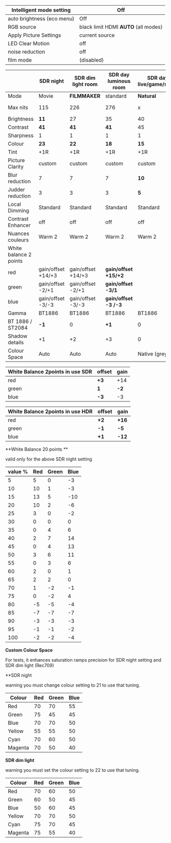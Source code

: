 | Intelligent mode setting   | Off                                     |
| -------------------------- | --------------------------------------- |
| auto brightness (eco menu) | Off                                     |
| RGB source                 | black limit  HDMI  **AUTO** (all modes) |
| Apply Picture Settings     | current source                          |
| LED Clear Motion           | off                                     |
| noise reduction            | off                                     |
| film mode                  | (disabled)                              |


|                        | SDR night          | SDR dim light room | SDR day luminous room  | SDR day live/game/sport | HDR film night       | HDR  film day Maximum | HDR film day/dim     | SDR PS4 day gaming     |
| ---------------------- | ------------------ | ------------------ | ---------------------- | ----------------------- | -------------------- | --------------------- | -------------------- | ---------------------- |
| Mode                   | Movie              | **FILMMAKER**      | standard               | **Natural**             | Movie                | **FILMMAKER**         | **FILMMAKER**        | standard               |
| Max nits               | 115                | 226                | 276                    | x                       | 50%/100% **100/450** | 50%/100% **254/1016** | 50%/100% **195/854** | x                      |
| Brightness             | **11**             | 27                 | 35                     | 40                      | **24**               | **50**                | **44**               | 35                     |
| Contrast               | **41**             | **41**             | **41**                 | 45                      | **26**               | **38**                | **33**               | 40                     |
| Sharpness              | 1                  | 1                  | 1                      | 1                       | 0                    | 0                     | 0                    | 1                      |
| Colour                 | **23**             | **22**             | **18**                 | **15**                  | **30**               | **26**                | **27**               | **18**                 |
| Tint                   | +1R                | +1R                | +1R                    | +1R                     | +1R                  | +1R                   | +1R                  | +1R                    |
| Picture Clarity        | custom             | custom             | custom                 | custom                  | custom               | custom                | custom               | **auto**               |
| Blur reduction         | 7                  | 7                  | 7                      | **10**                  | 7                    | 7                     | 7                    |                        |
| Judder reduction       | 3                  | 3                  | 3                      | **5**                   | 3                    | 3                     | 3                    |                        |
| Local Dimming          | Standard           | Standard           | Standard               | Standard                | **Standard**         | **Standard**          | **Standard**         | Standard               |
| Contrast Enhancer      | off                | off                | off                    | off                     | **High**             | **low**               | **low**              | off                    |
| Nuances couleurs       | Warm 2             | Warm 2             | Warm 2                 | Warm 2                  | Warm 2               | Warm 2                | Warm 2               | Warm 2                 |
| White balance 2 points |                    |                    |                        |                         |                      |                       |                      |                        |
| red                    | gain/offset +14/+3 | gain/offset +14/+3 | **gain/offset +15/+2** |                         | gain/offset +16/+2   | gain/offset +16/+2    | gain/offset +16/+2   | **gain/offset +15/+2** |
| green                  | gain/offset -2/+1  | gain/offset -2/+1  | **gain/offset -3/1**   |                         | gain/offset -5/-1    | gain/offset -5/-1     | gain/offset -5/+1    | **gain/offset -3/1**   |
| blue                   | gain/offset -3/-3  | gain/offset -3/-3  | **gain/offset -3 /-3** |                         | gain/offset -12/+1   | gain/offset -12/+1    | gain/offset -12/+1   | **gain/offset 0 /-3**  |
| Gamma                  | BT1886             | BT1886             | BT1886                 | BT1886                  | ST2084               | ST2084                | ST2084               | BT1886                 |
| BT 1886 / ST2084       | **-1**             | 0                  | **+1**                 | 0                       | **-3**               | **-2**                | **-2**               | 0                      |
| Shadow details         | +1                 | +2                 | +3                     | 0                       | **-1**               | **+1**                | **0**                | 0                      |
| Colour Space           | Auto               | Auto               | Auto                   | Native (greyed)         | **auto**             | **auto**              | **auto**             | **auto**               |



| White Balance 2points in use SDR | offset | gain   |
| -------------------------------- | ------ | ------ |
| red                              | **+3** | +14    |
| green                            | **1**  | **-2** |
| blue                             | **-3** | -3     |

| White Balance 2points in use HDR | offset | gain    |
| -------------------------------- | ------ | ------- |
| red                              | **+2** | **+16** |
| green                            | **-1** | **-5**  |
| blue                             | **+1** | **-12** |

**White Balance 20 points **

valid only for the above SDR night setting

| value % | Red  | Green | Blue |
| ------- | ---- | ----- | ---- |
| 5       | 5    | 0     | -3   |
| 10      | 10   | 1     | -3   |
| 15      | 13   | 5     | -10  |
| 20      | 10   | 2     | -6   |
| 25      | 3    | 0     | -2   |
| 30      | 0    | 0     | 0    |
| 35      | 0    | 4     | 6    |
| 40      | 2    | 7     | 14   |
| 45      | 0    | 4     | 13   |
| 50      | 3    | 6     | 11   |
| 55      | 0    | 3     | 6    |
| 60      | 2    | 0     | 1    |
| 65      | 2    | 2     | 0    |
| 70      | 1    | -2    | -1   |
| 75      | 0    | -2    | 4    |
| 80      | -5   | -5    | -4   |
| 85      | -7   | -7    | -7   |
| 90      | -3   | -3    | -3   |
| 95      | -1   | -1    | -2   |
| 100     | -2   | -2    | -4   |

**Custom Colour Space**

For tests, it enhances saturation ramps precision for SDR night setting and SDR dim light (Rec709)

**SDR night

warning you must change colour setting to 21 to use that tuning. 

| Colour  | Red  | Green | Blue |
| ------- | ---- | ----- | ---- |
| Red     | 70   | 70    | 55   |
| Green   | 75   | 45    | 45   |
| Blue    | 70   | 70    | 50   |
| Yellow  | 55   | 55    | 50   |
| Cyan    | 70   | 60    | 50   |
| Magenta | 70   | 50    | 40   |

**SDR dim light**

warning you must set the colour setting to 22 to use that tuning.

| Colour  | Red  | Green | Blue |
| ------- | ---- | ----- | ---- |
| Red     | 70   | 60    | 50   |
| Green   | 60   | 50    | 45   |
| Blue    | 50   | 60    | 45   |
| Yellow  | 70   | 70    | 50   |
| Cyan    | 75   | 70    | 45   |
| Magenta | 75   | 55    | 40   |